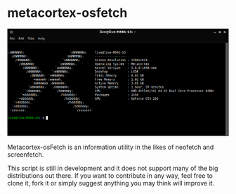 # metacortex-osfetch

![enter image description here](https://raw.githubusercontent.com/Metacortex-Linux/metacortex-osfetch/master/img/metacortex-osfetch.png)

Metacortex-osFetch is an information utility in the likes of neofetch and screenfetch.

This script is still in development and it does not support many of the big distributions out there.
If you want to contribute in any way, feel free to clone it, fork it or simply suggest anything you may think will improve it.
